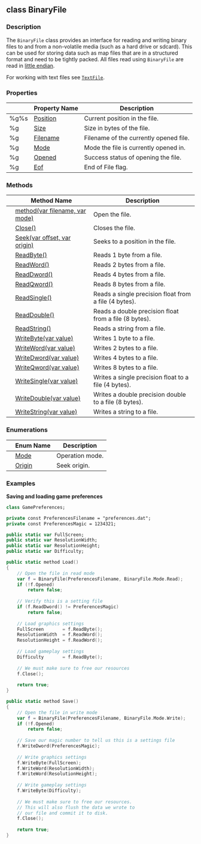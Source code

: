 ## class BinaryFile ##

### Description ###
The `BinaryFile` class provides an interface for reading and writing binary files to and from a non-volatile media (such as a hard drive or sdcard). This can be used for storing data such as map files that are in a structured format and need to be tightly packed. All files read using `BinaryFile` are read in [little endian](http://en.wikipedia.org/wiki/Endianness).

For working with text files see [`TextFile`](/IO/TextFile).

### Properties ###
| | Property Name | Description |
|-|-------------- | ------------|
|%g%s| [Position](/IO/BinaryFile/Position) | Current position in the file. |
|%g| [Size](/IO/BinaryFile/Size) | Size in bytes of the file. |
|%g| [Filename](/IO/BinaryFile/Filename) | Filename of the currently opened file. |
|%g| [Mode](/IO/BinaryFile/Mode) | Mode the file is currently opened in. |
|%g| [Opened](/IO/BinaryFile/Opened) | Success status of opening the file. |
|%g| [Eof](/IO/BinaryFile/Eof) | End of File flag. |

### Methods ###
| | Method Name | Description |
|-|------------ | ------------|
| | [method(var filename, var mode)](/IO/BinaryFile/Constructor) | Open the file. |
| | [Close()](/IO/BinaryFile/Close) | Closes the file. |
| | [Seek(var offset, var origin)](/IO/BinaryFile/Seek) | Seeks to a position in the file. |
| | [ReadByte()](/IO/BinaryFile/ReadByte) | Reads 1 byte from a file. |
| | [ReadWord()](/IO/BinaryFile/ReadWord) | Reads 2 bytes from a file. |
| | [ReadDword()](/IO/BinaryFile/ReadDword) | Reads 4 bytes from a file. |
| | [ReadQword()](/IO/BinaryFile/ReadQword) | Reads 8 bytes from a file. |
| | [ReadSingle()](/IO/BinaryFile/ReadSingle) | Reads a single precision float from a file (4 bytes). |
| | [ReadDouble()](/IO/BinaryFile/ReadDouble) | Reads a double precision float from a file (8 bytes). |
| | [ReadString()](/IO/BinaryFile/ReadString) | Reads a string from a file. |
| | [WriteByte(var value)](/IO/BinaryFile/WriteByte) | Writes 1 byte to a file. |
| | [WriteWord(var value)](/IO/BinaryFile/WriteWord) | Writes 2 bytes to a file. |
| | [WriteDword(var value)](/IO/BinaryFile/WriteDword) | Writes 4 bytes to a file. |
| | [WriteQword(var value)](/IO/BinaryFile/WriteQword) | Writes 8 bytes to a file. |
| | [WriteSingle(var value)](/IO/BinaryFile/WriteSingle) | Writes a single precision float to a file (4 bytes). |
| | [WriteDouble(var value)](/IO/BinaryFile/WriteDouble) | Writes a double precision double to a file (8 bytes). |
| | [WriteString(var value)](/IO/BinaryFile/WriteString) | Writes a string to a file. |

### Enumerations ###
| | Enum Name | Description |
|-|---------- | ------------|
| | [Mode](/IO/BinaryFile/ModeEnum) | Operation mode. |
| | [Origin](/IO/BinaryFile/OriginEnum) | Seek origin. |

### Examples ###
**Saving and loading game preferences**
```swift
class GamePreferences;

private const PreferencesFilename = "preferences.dat";
private const PreferencesMagic = 1234321;

public static var FullScreen;
public static var ResolutionWidth;
public static var ResolutionHeight;
public static var Difficulty;

public static method Load()
{
	// Open the file in read mode
	var f = BinaryFile(PreferencesFilename, BinaryFile.Mode.Read);
	if (!f.Opened)
		return false;
	
	// Verify this is a setting file
	if (f.ReadDword() != PreferencesMagic)
		return false;
	
	// Load graphics settings
	FullScreen       = f.ReadByte();
	ResolutionWidth  = f.ReadWord();
	ResolutionHeight = f.ReadWord();
	
	// Load gameplay settings
	Difficulty       = f.ReadByte();
	
	// We must make sure to free our resources
	f.Close();
	
	return true;
}

public static method Save()
{
	// Open the file in write mode
	var f = BinaryFile(PreferencesFilename, BinaryFile.Mode.Write);
	if (!f.Opened)
		return false;
	
	// Save our magic number to tell us this is a settings file
	f.WriteDword(PreferencesMagic);
	
	// Write graphics settings
	f.WriteByte(FullScreen);
	f.WriteWord(ResolutionWidth);
	f.WriteWord(ResolutionHeight);
	
	// Write gameplay settings
	f.WriteByte(Difficulty);
	
	// We must make sure to free our resources.
	// This will also flush the data we wrote to
	// our file and commit it to disk.
	f.Close();
	
	return true;
}
```